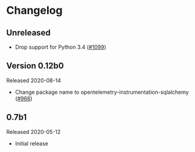# Changelog

## Unreleased

- Drop support for Python 3.4
  ([#1099](https://github.com/open-telemetry/opentelemetry-python/pull/1099))

## Version 0.12b0

Released 2020-08-14

- Change package name to opentelemetry-instrumentation-sqlalchemy
  ([#966](https://github.com/open-telemetry/opentelemetry-python/pull/966))

## 0.7b1

Released 2020-05-12

- Initial release